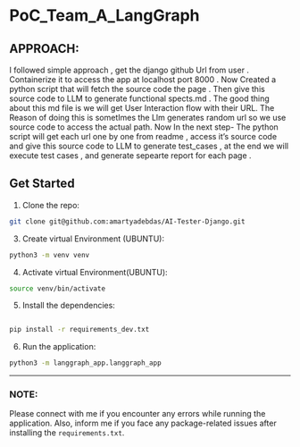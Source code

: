# PoC_Team_A_LangGraph

## APPROACH:
I followed simple approach , get the django github Url from user . Containerize it to access the app at localhost port 8000 . Now Created a python script that will fetch the source code the page . Then give this source code to LLM to generate functional spects.md . The good thing about this md file is we will get User Interaction flow with their URL. The Reason of doing this is sometImes the Llm generates random url so we use source code to access the actual path. Now In the next step- The python script will get each url one by one from readme , access it’s source code and give this source code to LLM to generate test_cases , at the end we will execute test cases , and generate sepearte report for each page . 

## Get Started

1. Clone the repo:
```bash
git clone git@github.com:amartyadebdas/AI-Tester-Django.git

```

3. Create virtual Environment (UBUNTU):
```bash
python3 -m venv venv
```

4. Activate virtual Environment(UBUNTU):
```bash
source venv/bin/activate
```
5. Install the dependencies:
```bash

pip install -r requirements_dev.txt

```

6. Run the application:
```bash
python3 -m langgraph_app.langgraph_app
```
---

### NOTE: 
Please connect with me if you encounter any errors while running the application. Also, inform me if you face any package-related issues after installing the `requirements.txt`.